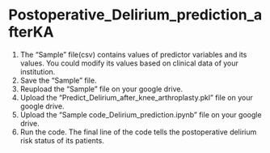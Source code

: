 # Postoperative_Delirium_prediction_afterKA

1. The “Sample” file(csv) contains values of predictor variables and its values. You could modify its values based on clinical data of your institution.
2. Save the “Sample” file.
3. Reupload the “Sample” file on your google drive.
4. Upload the “Predict_Delirium_after_knee_arthroplasty.pkl” file on your google drive.
5. Upload the “Sample code_Delirium_prediction.ipynb” file on your google drive.
6. Run the code. The final line of the code tells the postoperative delirium risk status of its patients.
